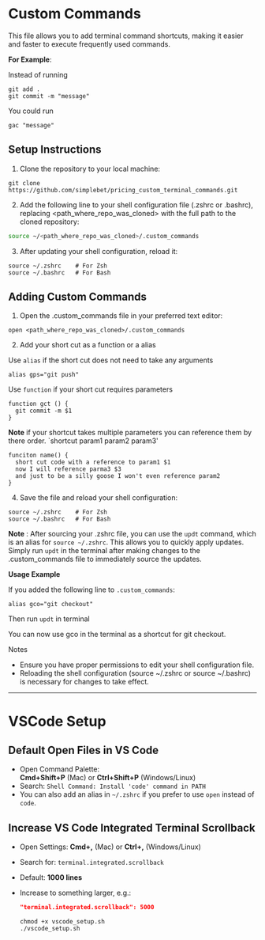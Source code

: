 # Custom Commands

This file allows you to add terminal command shortcuts, making it easier and faster to execute frequently used commands.

**For Example**: 

Instead of running
```shell
git add .
git commit -m "message"
```

You could run
```script
gac "message"
```

## Setup Instructions
  1. Clone the repository to your local machine:

```shell
git clone https://github.com/simplebet/pricing_custom_terminal_commands.git
```

  2. Add the following line to your shell configuration file (.zshrc or .bashrc), replacing <path_where_repo_was_cloned> with the full path to the cloned repository:

```bash
source ~/<path_where_repo_was_cloned>/.custom_commands
```


  3. After updating your shell configuration, reload it:

```shell
source ~/.zshrc    # For Zsh
source ~/.bashrc   # For Bash
```

## Adding Custom Commands
  1. Open the .custom_commands file in your preferred text editor:
```shell
open <path_where_repo_was_cloned>/.custom_commands
```

  2. Add your short cut as a function or a alias

Use `alias` if the short cut does not need to take any arguments
```
alias gps="git push"
```

Use `function` if your short cut requires parameters
```
function gct () {
  git commit -m $1
}
```

**Note** if your shortcut takes multiple parameters you can reference them by there order.
`shortcut param1 param2 param3'

```
funciton name() {
  short cut code with a reference to param1 $1
  now I will reference parma3 $3
  and just to be a silly goose I won't even reference param2
}
```

  4. Save the file and reload your shell configuration:
```shell
source ~/.zshrc    # For Zsh
source ~/.bashrc   # For Bash
```

**Note** : After sourcing your .zshrc file, you can use the `updt` command, which is an alias for `source ~/.zshrc`. This allows you to quickly apply updates. Simply run `updt` in the terminal after making changes to the .custom_commands file to immediately source the updates.

**Usage Example**

If you added the following line to `.custom_commands`:
```script
alias gco="git checkout"
```

Then run `updt` in terminal

You can now use gco in the terminal as a shortcut for git checkout.

Notes
- Ensure you have proper permissions to edit your shell configuration file.
- Reloading the shell configuration (source ~/.zshrc or source ~/.bashrc) is necessary for changes to take effect.




---
# VSCode Setup
## Default Open Files in VS Code
- Open Command Palette:  
  **Cmd+Shift+P** (Mac) or **Ctrl+Shift+P** (Windows/Linux)  
- Search: `Shell Command: Install 'code' command in PATH`
- You can also add an alias in `~/.zshrc` if you prefer to use `open` instead of `code`.

## Increase VS Code Integrated Terminal Scrollback
- Open Settings: **Cmd+,** (Mac) or **Ctrl+,** (Windows/Linux)  
- Search for: `terminal.integrated.scrollback`
- Default: **1000 lines**
- Increase to something larger, e.g.:  
  ```json
  "terminal.integrated.scrollback": 5000
  ```

  ```shell
  chmod +x vscode_setup.sh
  ./vscode_setup.sh
  ```
